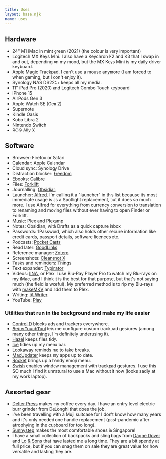 ```yaml
---
title: Uses
layout: base.njk
name: uses
---
```


## Hardware
- 24" M1 iMac in mint green (2021) (the colour is very important)
- Logitech MX Keys Mini. I also have a Keychron K2 and K3 that I swap in and out, depending on my mood, but the MX Keys Mini is my daily driver keyboard.
- Apple Magic Trackpad. I can't use a mouse anymore (I am forced to when gaming, but I don't enjoy it).
- Synology NAS DS224+ keeps all my media.
- 11" iPad Pro (2020) and Logitech Combo Touch keyboard
- iPhone 15
- AirPods Gen 3
- Apple Watch SE (Gen 2)
- Supernote
- Kindle Oasis
- Kobo Libra 2
- Nintendo Switch
- ROG Ally X

## Software
- Browser: Firefox or Safari
- Calendar: Apple Calendar
- Cloud sync: Synology Drive
- Distraction blocker: [Freedom](https://freedom.to)
- Ebooks: [Calibre](https://calibre-ebook.com/)
- Files: [Forklift](https://binarynights.com/)
- Journalling: [Obsidian](https://obsidian.md/)
- Launcher: [Alfred](https://www.alfredapp.com/). I'm calling it a "launcher" in this list because its most immediate usage is as a Spotlight replacement, but it does *so* much more. I use Alfred for everything from currency conversion to translation to renaming and moving files without ever having to open Finder or Forklift.
- [Music](#INTERNAL_LINK#/post/1): Plex and Plexamp
- Notes: Obsidian, with Drafts as a quick capture inbox
- Passwords: 1Password, which also holds other secure information like credit cards, passport details, software licences etc.
- Podcasts: [Pocket Casts](https://pocketcasts.com/)
- Read later: [GoodLinks](https://goodlinks.app)
- Reference manager: [Zotero](https://www.zotero.org/)
- Screenshots: [Cleanshot X](https://cleanshot.com/)
- Tasks and reminders: [Things](https://culturedcode.com/things/)
- Text expander: [Typinator](https://ergonis.com/typinator)
- Videos: [IINA](https://iina.io/), or Plex. I use Blu-Ray Player Pro to watch my Blu-rays on my iMac, and I think it is the best for that purpose, but that's not saying much (the field is woeful). My preferred method is to rip my Blu-rays with [makeMKV](https://www.makemkv.com/) and add them to Plex.
- Writing: [iA Writer](https://ia.net/writer)
- YouTube: [Play](https://marcosatanaka.com)

### Utilities that run in the background and make my life easier
- [Control D](https://controld.com/personal/) blocks ads and trackers everywhere.
- [BetterTouchTool](https://folivora.ai) lets me configure custom trackpad gestures (among many other things, I'm definitely underusing it).
- [Hazel](https://www.noodlesoft.com/) keeps files tidy.
- [Ice](https://icemenubar.app) tidies up my menu bar.
- [Lookaway](https://lookaway.app/) reminds me to take breaks.
- [MacUpdater](https://www.corecode.io/macupdater/) keeps my apps up to date.
- [Rocket](https://matthewpalmer.net/rocket/) brings up a handy emoji menu.
- [Swish](https://highlyopinionated.co/swish/) enables window management with trackpad gestures. I use this SO much I find it unnatural to use a Mac without it now (looks sadly at my work laptop).

## Assorted gear
- [Delter Press](https://trinitycoffee.co/pages/delter-coffee-tools) makes my coffee every day. I have an entry level electric burr grinder from DeLonghi that does the job.
- I've been travelling with a Muji suitcase for I don't know how many years and it's only needed one handle replacement (post-pandemic after atrophying in the cupboard for too long).
- [Sunnystep](https://mysunnystep.com/) makes the most comfortable shoes in Singapore!
- I have a small collection of backpacks and sling bags from [Dagne Dover](https://www.dagnedover.com/) and [Lo & Sons](https://www.loandsons.com/) that have lasted me a long time. They are a bit spendy at full price, but if you can snag them on sale they are great value for how versatile and lasting they are.
